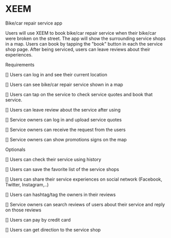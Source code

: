 # XEEM
Bike/car repair service app

Users will use XEEM to book bike/car repair service when their bike/car were broken on the street. The app will show the surrounding service shops in a map. Users can book by tapping the "book" button in each the service shop page. After being serviced, users can leave reviews about their experiences.

Requirements

[] Users can log in and see their current location

[] Users can see bike/car repair service shown in a map

[] Users can tap on the service to check service quotes and book that service.

[] Users can leave review about the service after using 

[] Service owners can log in and upload service quotes

[] Service owners can receive the request from the users

[] Service owners can show promotions signs on the map 

Optionals

[] Users can check their service using history

[] Users can save the favorite list of the service shops

[] Users can share their service experiences on social network (Facebook, Twitter, Instagram,..)

[] Users can hashtag/tag the owners in their reviews

[] Service owners can search reviews of users about their service and 
 reply on those reviews
 
[] Users can pay by credit card

[] Users can get direction to the service shop
